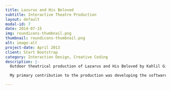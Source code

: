 ```yaml
---
title: Lazurus and His Beloved
subtitle: Interactive Theatre Production
layout: default
modal-id: 7
date: 2014-07-15
img: roundicons-thumbnail.png
thumbnail: roundicons-thumbnail.png
alt: image-alt
project-date: April 2013
client: Start Bootstrap
category: Interaction Design, Creative Coding
description: |-
  Outdoor theatrical production of Lazarus and His Beloved by Kahlil Gibran, in collaboration with Broken Hill Theatre. In this production, we created an interactive projection mapping system which was use to project visuals onto the set. Using the Kinect we tracked the actors and positioned "halos" around the actor's heads, acting as a follow spotlight.

  My primary contribution to the production was developing the software which mapped Actor's position data gather from the Kinect unto the custom geometry projection surface.

---
```

